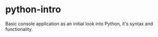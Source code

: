 # python-intro

Basic console application as an initial look into Python, it's syntax and functionality.